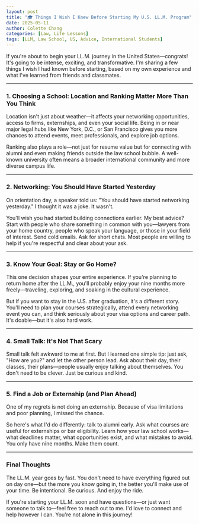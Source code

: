 ```yaml
---
layout: post
title: "🎓 Things I Wish I Knew Before Starting My U.S. LL.M. Program"
date: 2025-05-11
author: Colette Chang
categories: [Law, Life Lessons]
tags: [LLM, Law School, US, Advice, International Students]
---
```


If you're about to begin your LL.M. journey in the United States—congrats! It's going to be intense, exciting, and transformative. I'm sharing a few things I wish I had known before starting, based on my own experience and what I've learned from friends and classmates.

---

### 1. Choosing a School: Location and Ranking Matter More Than You Think

Location isn't just about weather—it affects your networking opportunities, access to firms, externships, and even your social life. Being in or near major legal hubs like New York, D.C., or San Francisco gives you more chances to attend events, meet professionals, and explore job options.

Ranking also plays a role—not just for resume value but for connecting with alumni and even making friends outside the law school bubble. A well-known university often means a broader international community and more diverse campus life.

---

### 2. Networking: You Should Have Started Yesterday

On orientation day, a speaker told us: "You should have started networking yesterday." I thought it was a joke. It wasn't.

You'll wish you had started building connections earlier. My best advice? Start with people who share something in common with you—lawyers from your home country, people who speak your language, or those in your field of interest. Send cold emails. Ask for short chats. Most people are willing to help if you're respectful and clear about your ask.

---

### 3. Know Your Goal: Stay or Go Home?

This one decision shapes your entire experience. If you're planning to return home after the LL.M., you'll probably enjoy your nine months more freely—traveling, exploring, and soaking in the cultural experience.

But if you want to stay in the U.S. after graduation, it's a different story. You'll need to plan your courses strategically, attend every networking event you can, and think seriously about your visa options and career path. It's doable—but it's also hard work.

---

### 4. Small Talk: It's Not That Scary

Small talk felt awkward to me at first. But I learned one simple tip: just ask, "How are you?" and let the other person lead. Ask about their day, their classes, their plans—people usually enjoy talking about themselves. You don't need to be clever. Just be curious and kind.

---

### 5. Find a Job or Externship (and Plan Ahead)

One of my regrets is not doing an externship. Because of visa limitations and poor planning, I missed the chance.

So here's what I'd do differently: talk to alumni early. Ask what courses are useful for externships or bar eligibility. Learn how your law school works—what deadlines matter, what opportunities exist, and what mistakes to avoid. You only have nine months. Make them count.

---

### Final Thoughts

The LL.M. year goes by fast. You don't need to have everything figured out on day one—but the more you know going in, the better you'll make use of your time. Be intentional. Be curious. And enjoy the ride.

If you're starting your LL.M. soon and have questions—or just want someone to talk to—feel free to reach out to me. I'd love to connect and help however I can. You're not alone in this journey!
